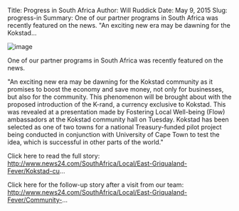Title: Progress in South Africa
Author: Will Ruddick
Date: May 9, 2015
Slug: progress-in
Summary: One of our partner programs in South Africa was recently featured on the news. "An exciting new era may be dawning for the Kokstad...

![image](images/blog/progress-in1.webp)

One of our partner programs in South Africa was recently featured on the
news.

"An exciting new era may be dawning for the Kokstad community as it
promises to boost the economy and save money, not only­ for businesses,
but also for the community. This phenomenon will be brought about with
the proposed introduction of the K-rand, a currency exclusive to
Kokstad. This was revealed at a presentation made by Fostering Local
Well-being­ (Flow) ambassadors at the Kokstad community hall on
Tuesday­. Kokstad has been selected as one of two towns for a national
Treasury-funded pilot project being conducted in conjunction with
University of Cape Town to test the idea, which is successful in other
parts of the world."

Click here to read the full story:
<http://www.news24.com/SouthAfrica/Local/East-Griqualand-Fever/Kokstad-cu>...

Click here for the follow-up story after a visit from our team:
<http://www.news24.com/SouthAfrica/Local/East-Griqualand-Fever/Community->...
